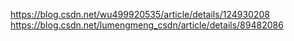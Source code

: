 
https://blog.csdn.net/wu499920535/article/details/124930208
https://blog.csdn.net/lumengmeng_csdn/article/details/89482086